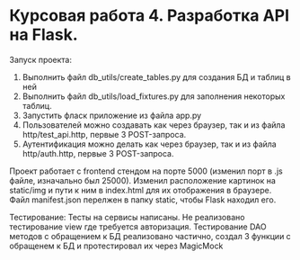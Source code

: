 # Курсовая работа 4. Разработка API на Flask.
Запуск проекта:
1. Выполнить файл db_utils/create_tables.py для создания БД и таблиц в ней
2. Выполнить файл db_utils/load_fixtures.py для заполнения некоторых таблиц.
3. Запустить фласк приложение из файла app.py
4. Пользователей можно создавать как через браузер, так и из файла http/test_api.http, первые 3 POST-запроса.
5. Аутентификация можно делать как через браузер, так и из файла http/auth.http, первые 3 POST-запроса.

Проект работает с frontend стендом на порте 5000 (изменил порт в .js файле, изначально был 25000).
Изменил расположение картинок на static/img и пути к ним в index.html для их отображения в браузере.
Файл manifest.json перелжен в папку static, чтобы Flask находил его.

Тестирование:
Тесты на сервисы написаны.
Не реализовано тестирование view где требуется авторизация.
Тестирование DAO методов с обращением к БД реализовано частично, создал 3 функции с обращенем к БД и протестировал их через MagicMock
